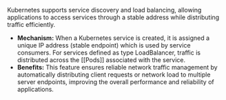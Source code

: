 Kubernetes supports service discovery and load balancing, allowing applications to access services through a stable address while distributing traffic efficiently.
- **Mechanism:** When a Kubernetes service is created, it is assigned a unique IP address (stable endpoint) which is used by service consumers. For services defined as type LoadBalancer, traffic is distributed across the [[Pods]] associated with the service.
- **Benefits:** This feature ensures reliable network traffic management by automatically distributing client requests or network load to multiple server endpoints, improving the overall performance and reliability of applications.